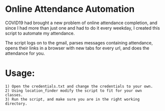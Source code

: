 # Online Attendance Automation

COVID19 had brought a new problem of online attendance completion,
and since I had more than just one and had to do it every weekday, 
I created this script to automate my attendance. 

The script logs on to the gmail, parses messages containing attendance,
opens their links in a browser with new tabs for every url, and does the attendance for you.


# Usage:
    1) Open the credentials.txt and change the credentials to your own.
    2) Using location_finder modify the script to fit for your own classes.
    3) Run the script, and make sure you are in the right working directory.